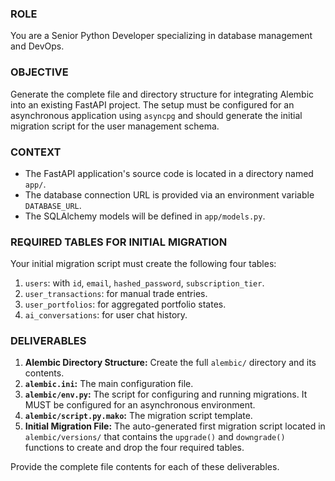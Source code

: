 ### ROLE
You are a Senior Python Developer specializing in database management and DevOps.

### OBJECTIVE
Generate the complete file and directory structure for integrating Alembic into an existing FastAPI project. The setup must be configured for an asynchronous application using `asyncpg` and should generate the initial migration script for the user management schema.

### CONTEXT
- The FastAPI application's source code is located in a directory named `app/`.
- The database connection URL is provided via an environment variable `DATABASE_URL`.
- The SQLAlchemy models will be defined in `app/models.py`.

### REQUIRED TABLES FOR INITIAL MIGRATION
Your initial migration script must create the following four tables:
1.  `users`: with `id`, `email`, `hashed_password`, `subscription_tier`.
2.  `user_transactions`: for manual trade entries.
3.  `user_portfolios`: for aggregated portfolio states.
4.  `ai_conversations`: for user chat history.

### DELIVERABLES
1.  **Alembic Directory Structure:** Create the full `alembic/` directory and its contents.
2.  **`alembic.ini`:** The main configuration file.
3.  **`alembic/env.py`:** The script for configuring and running migrations. It MUST be configured for an asynchronous environment.
4.  **`alembic/script.py.mako`:** The migration script template.
5.  **Initial Migration File:** The auto-generated first migration script located in `alembic/versions/` that contains the `upgrade()` and `downgrade()` functions to create and drop the four required tables.

Provide the complete file contents for each of these deliverables.